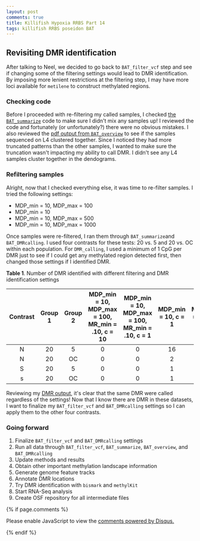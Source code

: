 ```yaml
---
layout: post
comments: true
title: Killifish Hypoxia RRBS Part 14
tags: killifish RRBS poseidon BAT
---
```


## Revisiting DMR identification

After talking to Neel, we decided to go back to `BAT_filter_vcf` step and see if changing some of the filtering settings would lead to DMR identification. By imposing more lenient restrictions at the filtering step, I may have more loci available for `metilene` to construct methylated regions.

### Checking code

Before I proceeded with re-filtering my called samples, I checked [the `BAT_summarize`](https://github.com/yaaminiv/killifish-hypoxia-RRBS/blob/main/code/05-BAT-summarize.sh) code to make sure I didn't mix any samples up! I reviewed the code and fortunately (or unfortunately?) there were no obvious mistakes. I also reviewed the [pdf output from `BAT_overview`](https://github.com/yaaminiv/killifish-hypoxia-RRBS/tree/main/output/05-analysis/overview) to see if the samples sequenced on L4 clustered together. Since I noticed they had more truncated patterns than the other samples, I wanted to make sure the truncation wasn't impacting my ability to call DMR. I didn't see any L4 samples cluster together in the dendograms.

### Refiltering samples

Alright, now that I checked everything else, it was time to re-filter samples. I tried the following settings:

- MDP_min = 10, MDP_max = 100
- MDP_min = 10
- MDP_min = 10, MDP_max = 500
- MDP_min = 10, MDP_max = 1000

Once samples were re-filtered, I ran them through `BAT_summarize`and `BAT_DMRcalling`. I used four contrasts for these tests: 20 vs. 5 and 20 vs. OC within each population. For `DMR_calling`, I used a minimum of 1 CpG per DMR just to see if I could get any methylated region detected first, then changed those settings if I identified DMR.

**Table 1**. Number of DMR identified with different filtering and DMR identification settings

| **Contrast** | **Group 1** | **Group 2** | **MDP_min = 10, MDP_max = 100, MR_min = .10, c = 10** | **MDP_min = 10, MDP_max = 100, MR_min = .10, c = 1** | **MDP_min = 10, c = 1** | **MDP_min = 10, c = 5** | **MDP_min = 10, c = 10** | **MDP_min = 10, MDP_max = 100, c = 1** | **MDP_min = 10, MDP_max = 500, c = 1** | **MDP_min = 10, MDP_max = 500, c = 5** | **MDP_min = 10, MDP_max = 500, c = 10** |
|:------------:|:-----------:|:-----------:|:-----------------------------------------------------:|:----------------------------------------------------:|:-----------------------:|:-----------------------:|:------------------------:|:--------------------------------------:|:--------------------------------------:|:--------------------------------------:|:---------------------------------------:|
|       N      |      20     |      5      |                           0                           |                           0                          |            16           |            16           |            16            |                    0                   |                   16                   |                   16                   |                    16                   |
|       N      |      20     |      OC     |                           0                           |                           0                          |            2            |            2            |             2            |                    0                   |                    2                   |                    2                   |                    2                    |
|       S      |      20     |      5      |                           0                           |                           0                          |            1            |            1            |             1            |                    0                   |                    1                   |                    1                   |                    1                    |
|       s      |      20     |      OC     |                           0                           |                           0                          |            1            |            1            |             1            |                    0                   |                    1                   |                    1                   |                    1                    |

Reviewing my [DMR output](https://github.com/yaaminiv/killifish-hypoxia-RRBS/tree/main/output/06-DMR), it's clear that the same DMR were called regardless of the settings! Now that I know there are DMR in these datasets, I want to finalize my `BAT_filter_vcf` and `BAT_DMRcalling` settings so I can apply them to the other four contrasts.

### Going forward

1. Finalize `BAT_filter_vcf` and `BAT_DMRcalling` settings
2. Run all data through `BAT_filter_vcf`, `BAT_summarize`, `BAT_overview`, and `BAT_DMRcalling`
2. Update methods and results
4. Obtain other important methylation landscape information
5. Generate genome feature tracks
3. Annotate DMR locations
2. Try DMR identification with `bismark` and `methylKit`
5. Start RNA-Seq analysis
6. Create OSF repository for all intermediate files

{% if page.comments %}

<div id="disqus_thread"></div>
<script>

/**
*  RECOMMENDED CONFIGURATION VARIABLES: EDIT AND UNCOMMENT THE SECTION BELOW TO INSERT DYNAMIC VALUES FROM YOUR PLATFORM OR CMS.
*  LEARN WHY DEFINING THESE VARIABLES IS IMPORTANT: https://disqus.com/admin/universalcode/#configuration-variables*/
/*
var disqus_config = function () {
this.page.url = PAGE_URL;  // Replace PAGE_URL with your page's canonical URL variable
this.page.identifier = PAGE_IDENTIFIER; // Replace PAGE_IDENTIFIER with your page's unique identifier variable
};
*/
(function() { // DON'T EDIT BELOW THIS LINE
var d = document, s = d.createElement('script');
s.src = 'https://the-responsible-grad-student.disqus.com/embed.js';
s.setAttribute('data-timestamp', +new Date());
(d.head || d.body).appendChild(s);
})();
</script>
<noscript>Please enable JavaScript to view the <a href="https://disqus.com/?ref_noscript">comments powered by Disqus.</a></noscript>

{% endif %}

<script id="dsq-count-scr" src="//the-responsible-grad-student.disqus.com/count.js" async></script>
